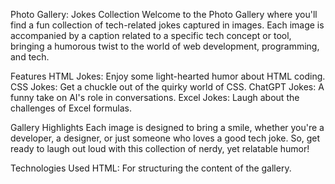 Photo Gallery: Jokes Collection
Welcome to the Photo Gallery where you'll find a fun collection of tech-related jokes captured in images. 
Each image is accompanied by a caption related to a specific tech concept or tool, bringing a humorous twist to the world of web development, programming, and tech.

Features
HTML Jokes: Enjoy some light-hearted humor about HTML coding.
CSS Jokes: Get a chuckle out of the quirky world of CSS.
ChatGPT Jokes: A funny take on AI's role in conversations.
Excel Jokes: Laugh about the challenges of Excel formulas.

Gallery Highlights
Each image is designed to bring a smile, whether you're a developer, a designer, or just someone who loves a good tech joke.
So, get ready to laugh out loud with this collection of nerdy, yet relatable humor!

Technologies Used
HTML: For structuring the content of the gallery.
